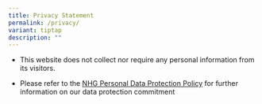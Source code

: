 ```yaml
---
title: Privacy Statement
permalink: /privacy/
variant: tiptap
description: ""
---
```

<ul data-tight="true" class="tight">
<li>
<p>This website does not collect nor require any personal information from
its visitors.</p>
</li>
<li>
<p>Please refer to the <a href="https://corp.nhg.com.sg/Documents/NHG%20Personal%20Data%20Protection%20Policy.pdf" rel="noopener noreferrer nofollow" target="_blank"><u>NHG Personal Data Protection Policy</u></a> for
further information on our data protection commitment</p>
</li>
</ul>
<p></p>